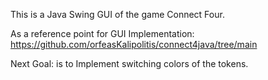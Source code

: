 This is a Java Swing GUI of the game Connect Four.

As a reference point for GUI Implementation: https://github.com/orfeasKalipolitis/connect4java/tree/main

Next Goal: is to Implement switching colors of the tokens.
